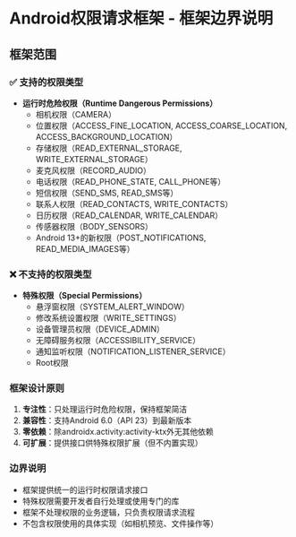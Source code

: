 # Android权限请求框架 - 框架边界说明

## 框架范围

### ✅ 支持的权限类型
- **运行时危险权限（Runtime Dangerous Permissions）**
  - 相机权限（CAMERA）
  - 位置权限（ACCESS_FINE_LOCATION, ACCESS_COARSE_LOCATION, ACCESS_BACKGROUND_LOCATION）
  - 存储权限（READ_EXTERNAL_STORAGE, WRITE_EXTERNAL_STORAGE）
  - 麦克风权限（RECORD_AUDIO）
  - 电话权限（READ_PHONE_STATE, CALL_PHONE等）
  - 短信权限（SEND_SMS, READ_SMS等）
  - 联系人权限（READ_CONTACTS, WRITE_CONTACTS）
  - 日历权限（READ_CALENDAR, WRITE_CALENDAR）
  - 传感器权限（BODY_SENSORS）
  - Android 13+的新权限（POST_NOTIFICATIONS, READ_MEDIA_IMAGES等）

### ❌ 不支持的权限类型
- **特殊权限（Special Permissions）**
  - 悬浮窗权限（SYSTEM_ALERT_WINDOW）
  - 修改系统设置权限（WRITE_SETTINGS）
  - 设备管理员权限（DEVICE_ADMIN）
  - 无障碍服务权限（ACCESSIBILITY_SERVICE）
  - 通知监听权限（NOTIFICATION_LISTENER_SERVICE）
  - Root权限

### 框架设计原则
1. **专注性**：只处理运行时危险权限，保持框架简洁
2. **兼容性**：支持Android 6.0（API 23）到最新版本
3. **零依赖**：除androidx.activity:activity-ktx外无其他依赖
4. **可扩展**：提供接口供特殊权限扩展（但不内置实现）

### 边界说明
- 框架提供统一的运行时权限请求接口
- 特殊权限需要开发者自行处理或使用专门的库
- 框架不处理权限的业务逻辑，只负责权限请求流程
- 不包含权限使用的具体实现（如相机预览、文件操作等）